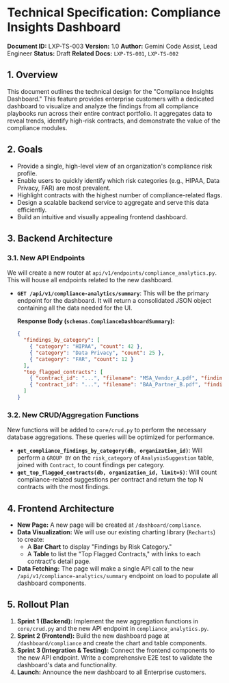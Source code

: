 # Technical Specification: Compliance Insights Dashboard

**Document ID:** LXP-TS-003
**Version:** 1.0
**Author:** Gemini Code Assist, Lead Engineer
**Status:** Draft
**Related Docs:** `LXP-TS-001`, `LXP-TS-002`

## 1. Overview

This document outlines the technical design for the "Compliance Insights Dashboard." This feature provides enterprise customers with a dedicated dashboard to visualize and analyze the findings from all compliance playbooks run across their entire contract portfolio. It aggregates data to reveal trends, identify high-risk contracts, and demonstrate the value of the compliance modules.

## 2. Goals

*   Provide a single, high-level view of an organization's compliance risk profile.
*   Enable users to quickly identify which risk categories (e.g., HIPAA, Data Privacy, FAR) are most prevalent.
*   Highlight contracts with the highest number of compliance-related flags.
*   Design a scalable backend service to aggregate and serve this data efficiently.
*   Build an intuitive and visually appealing frontend dashboard.

## 3. Backend Architecture

### 3.1. New API Endpoints

We will create a new router at `api/v1/endpoints/compliance_analytics.py`. This will house all endpoints related to the new dashboard.

*   **`GET /api/v1/compliance-analytics/summary`**: This will be the primary endpoint for the dashboard. It will return a consolidated JSON object containing all the data needed for the UI.

    **Response Body (`schemas.ComplianceDashboardSummary`):**
    ```json
    {
      "findings_by_category": [
        { "category": "HIPAA", "count": 42 },
        { "category": "Data Privacy", "count": 25 },
        { "category": "FAR", "count": 12 }
      ],
      "top_flagged_contracts": [
        { "contract_id": "...", "filename": "MSA_Vendor_A.pdf", "finding_count": 8 },
        { "contract_id": "...", "filename": "BAA_Partner_B.pdf", "finding_count": 6 }
      ]
    }
    ```

### 3.2. New CRUD/Aggregation Functions

New functions will be added to `core/crud.py` to perform the necessary database aggregations. These queries will be optimized for performance.

*   **`get_compliance_findings_by_category(db, organization_id)`**: Will perform a `GROUP BY` on the `risk_category` of `AnalysisSuggestion` table, joined with `Contract`, to count findings per category.
*   **`get_top_flagged_contracts(db, organization_id, limit=5)`**: Will count compliance-related suggestions per contract and return the top N contracts with the most findings.

## 4. Frontend Architecture

*   **New Page:** A new page will be created at `/dashboard/compliance`.
*   **Data Visualization:** We will use our existing charting library (`Recharts`) to create:
    *   A **Bar Chart** to display "Findings by Risk Category."
    *   A **Table** to list the "Top Flagged Contracts," with links to each contract's detail page.
*   **Data Fetching:** The page will make a single API call to the new `/api/v1/compliance-analytics/summary` endpoint on load to populate all dashboard components.

## 5. Rollout Plan

1.  **Sprint 1 (Backend):** Implement the new aggregation functions in `core/crud.py` and the new API endpoint in `compliance_analytics.py`.
2.  **Sprint 2 (Frontend):** Build the new dashboard page at `/dashboard/compliance` and create the chart and table components.
3.  **Sprint 3 (Integration & Testing):** Connect the frontend components to the new API endpoint. Write a comprehensive E2E test to validate the dashboard's data and functionality.
4.  **Launch:** Announce the new dashboard to all Enterprise customers.